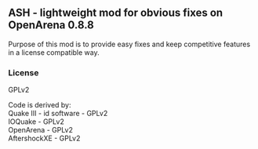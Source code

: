 ## ASH - lightweight mod for obvious fixes on OpenArena 0.8.8

Purpose of this mod is to provide easy fixes and keep competitive features in a license compatible way.

### License

GPLv2

Code is derived by:  
Quake III - id software - GPLv2  
IOQuake - GPLv2  
OpenArena - GPLv2  
AftershockXE - GPLv2  

